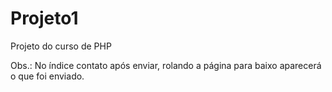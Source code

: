 # Projeto1
Projeto do curso de PHP

Obs.: No índice contato após enviar, rolando a página para baixo aparecerá o que foi enviado.